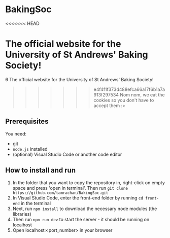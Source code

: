 # BakingSoc
<<<<<<< HEAD

The official website for the University of St Andrews' Baking Society!  
=======
6
The official website for the University of St Andrews' Baking Society!
>>>>>>> e4f4f1f373d488efca66a17f6b1a7a913f297534
Nom nom, we eat the cookies so you don't have to accept them :>

## Prerequisites
You need:
- git
- `node.js` installed
- (optional) Visual Studio Code or another code editor

## How to install and run
1. In the folder that you want to copy the repository in, right-click on empty space and press 'open in terminal'. Then run `git clone https://github.com/tamrachan/BakingSoc.git`
2. In Visual Studio Code, enter the front-end folder by running `cd front-end` in the terminal
3. Next, run `npm install` to download the necessary node modules (the libraries) 
4. Then run `npm run dev` to start the server - it should be running on localhost
5. Open localhost:<port_number> in your browser